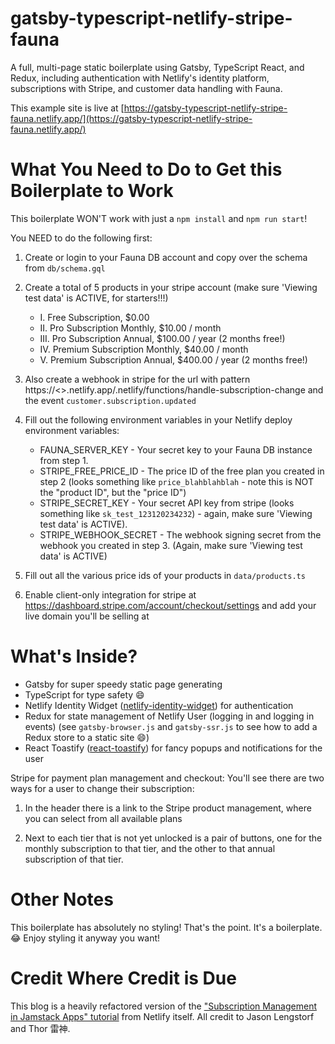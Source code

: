 # gatsby-typescript-netlify-stripe-fauna

A full, multi-page static boilerplate using Gatsby, TypeScript React, and Redux, including authentication with Netlify's identity platform, subscriptions with Stripe, and customer data handling with Fauna.

This example site is live at [https://gatsby-typescript-netlify-stripe-fauna.netlify.app/](https://gatsby-typescript-netlify-stripe-fauna.netlify.app/)

# What You Need to Do to Get this Boilerplate to Work

This boilerplate WON'T work with just a `npm install` and `npm run start`!

You NEED to do the following first:

1. Create or login to your Fauna DB account and copy over the schema from `db/schema.gql`
2. Create a total of 5 products in your stripe account (make sure 'Viewing test data' is ACTIVE, for starters!!!)
   - I. Free Subscription, \$0.00
   - II. Pro Subscription Monthly, \$10.00 / month
   - III. Pro Subscription Annual, \$100.00 / year (2 months free!)
   - IV. Premium Subscription Monthly, \$40.00 / month
   - V. Premium Subscription Annual, \$400.00 / year (2 months free!)
3. Also create a webhook in stripe for the url with pattern https://<<YOUR UNIQUE NETLIFY APP NAME HERE>>.netlify.app/.netlify/functions/handle-subscription-change and the event `customer.subscription.updated`
4. Fill out the following environment variables in your Netlify deploy environment variables:

   - FAUNA_SERVER_KEY - Your secret key to your Fauna DB instance from step 1.
   - STRIPE_FREE_PRICE_ID - The price ID of the free plan you created in step 2 (looks something like `price_blahblahblah` - note this is NOT the "product ID", but the "price ID")
   - STRIPE_SECRET_KEY - Your secret API key from stripe (looks something like `sk_test_123120234232`) - again, make sure 'Viewing test data' is ACTIVE).
   - STRIPE_WEBHOOK_SECRET - The webhook signing secret from the webhook you created in step 3. (Again, make sure 'Viewing test data' is ACTIVE)

5. Fill out all the various price ids of your products in `data/products.ts`

6. Enable client-only integration for stripe at https://dashboard.stripe.com/account/checkout/settings and add your live domain you'll be selling at

# What's Inside?

- Gatsby for super speedy static page generating
- TypeScript for type safety :smile:
- Netlify Identity Widget ([netlify-identity-widget](https://github.com/netlify/netlify-identity-widget)) for authentication
- Redux for state management of Netlify User (logging in and logging in events) (see `gatsby-browser.js` and `gatsby-ssr.js` to see how to add a Redux store to a static site :smile:)
- React Toastify ([react-toastify](https://github.com/fkhadra/react-toastify)) for fancy popups and notifications for the user

Stripe for payment plan management and checkout:
You'll see there are two ways for a user to change their subscription:

1. In the header there is a link to the Stripe product management, where you can select from all available plans

2. Next to each tier that is not yet unlocked is a pair of buttons, one for the monthly subscription to that tier, and the other to that annual subscription of that tier.

# Other Notes

This boilerplate has absolutely no styling! That's the point. It's a boilerplate. :joy: Enjoy styling it anyway you want!

# Credit Where Credit is Due

This blog is a heavily refactored version of the ["Subscription Management in Jamstack Apps" tutorial](https://github.com/stripe-samples/netlify-stripe-subscriptions) from Netlify itself. All credit to Jason Lengstorf and Thor 雷神.
